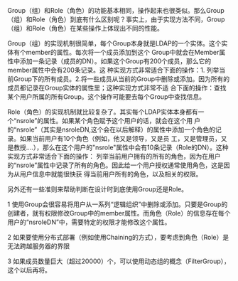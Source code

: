 Group（组）和Role（角色）的功能基本相同，操作起来也很类似。那么Group（组）和Role（角色）到底有什么区别呢？事实上，由于实现方法不同，Group（组）和Role（角色）在某些操作上体现出不同的性能。

Group（组）的实现机制很简单，每个Group本身就是LDAP的一个实体。这个实体有个member的属性。每次将一个成员添加到这个 Group中就会在Member属性中添加一条记录（成员的DN）。如果这个Group有200个成员，那么它的member属性中会有200条记录。这 种实现方式非常适合下面的操作：1. 列举当前Group下的所有成员。2.将一些成员从当前的Group中删除或添加。因为所有的成员都记录在Group实体的属性里；这种实现方式非常不适 合下面的操作：查找某个用户所属的所有Group。这个操作可能要去每个Group中查找信息。

Role（角色）的实现机制就比较复杂了。其实每个LDAP实体本身都有一个“nsrole”的属性。如果某个角色赋予这个用户的话，就会在这个用 户的“nsrole”（其实是nsroleDN,这个会在以后解释）的属性中添加一个角色的记录。如果当前用户有10个角色（例如，他又是领导，又是员 工，又是管理员，又是教授....），那么在这个用户的"nsrole"属性中会有10条记录（Role的DN）。这种实现方式非常适合下面的操作： 列举当前用户拥有的所有的角色，因为在用户的“nsrole”属性中记录了所有的角色。因此给一个用户授权通常使用角色，这是因为从用户信息中就能很快获 得当前用户所有的角色，以及相关的权限。

另外还有一些准则来帮助判断在设计时到底使用Group还是Role。

1 使用Group会很容易将用户从一系列“逻辑组织”中删除或添加。只要是Group的创建者，就有权限修改Group中的member属性。而角色（Role）的信息存在每个用户的“nsroleDN”中，需要特定的权限才能修改这个属性。

2 如果要使用分布式部署（例如使用Chaining的方式），要考虑到角色（Role）是无法跨越服务器的界限

3 如果成员数量巨大（超过20000）个，可以使用动态组的概念（FilterGroup），这个以后再将。

 

